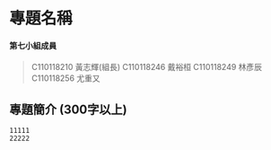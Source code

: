 # 專題名稱    
#### 第七小組成員    
> C110118210 黃志輝(組長)
> C110118246 戴裕桓
> C110118249 林彥辰
> C110118256 尤重又
## 專題簡介 (300字以上)    
```
11111
22222
```

